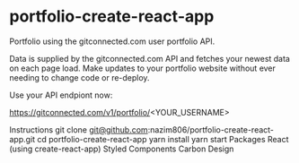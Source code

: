 # portfolio-create-react-app

Portfolio using the gitconnected.com user portfolio API.

Data is supplied by the gitconnected.com API and fetches your newest data on each page load. Make updates to your portfolio website without ever needing to change code or re-deploy. 

Use your API endpiont now:

https://gitconnected.com/v1/portfolio/<YOUR_USERNAME>



Instructions
git clone git@github.com:nazim806/portfolio-create-react-app.git
cd portfolio-create-react-app
yarn install
yarn start
Packages
React (using create-react-app)
Styled Components
Carbon Design
